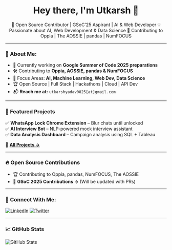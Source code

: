 <h1 align="center">Hey there, I'm Utkarsh 👋</h1>

<p align="center">
🚀 Open Source Contributor | GSoC’25 Aspirant | AI & Web Developer  
💡 Passionate about AI, Web Development & Data Science  
🌱 Contributing to Oppia | The AOSSIE | pandas | NumFOCUS  
</p>

---

### 💫 About Me:
- 🔭 Currently working on **Google Summer of Code 2025 preparations**
- 🛠️ Contributing to **Oppia, AOSSIE, pandas & NumFOCUS**
- 🎯 Focus Areas: **AI, Machine Learning, Web Dev, Data Science**
- 🏆 Open Source | Full Stack | Hackathons | Cloud | API Dev
- 📬 **Reach me at:** `utkarshyadav0825[at]gmail.com`

---

### 🚀 Featured Projects
✅ **WhatsApp Lock Chrome Extension** – Blur chats until unlocked  
✅ **AI Interview Bot** – NLP-powered mock interview assistant  
✅ **Data Analysis Dashboard** – Campaign analysis using SQL + Tableau  

📂 **[All Projects →](https://github.com/Utkarsh0825?tab=repositories)**

---

### 🔥 Open Source Contributions
- 🏆 Contributing to Oppia, pandas, NumFOCUS, The AOSSIE
- 📌 **GSoC 2025 Contributions →** (Will be updated with PRs)

---

### 📌 Connect With Me:
[![LinkedIn](https://img.shields.io/badge/LinkedIn-Utkarsh-blue?style=flat&logo=linkedin)](https://www.linkedin.com/in/ut-karsh) 
[![Twitter](https://img.shields.io/badge/Twitter-@ut_carsh-blue?style=flat&logo=twitter)](https://twitter.com/ut_carsh) 

---

### 📈 GitHub Stats
![GitHub Stats](https://github-readme-stats.vercel.app/api?username=Utkarsh0825&show_icons=true&theme=radical)
